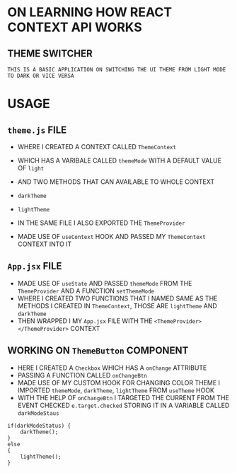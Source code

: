 # ON LEARNING HOW REACT CONTEXT API WORKS

## THEME SWITCHER

```
THIS IS A BASIC APPLICATION ON SWITCHING THE UI THEME FROM LIGHT MODE TO DARK OR VICE VERSA
```

# USAGE

## `theme.js` FILE

- WHERE I CREATED A CONTEXT CALLED `ThemeContext`
- WHICH HAS A VARIBALE CALLED `themeMode` WITH A DEFAULT VALUE OF `light`
- AND TWO METHODS THAT CAN AVAILABLE TO WHOLE CONTEXT
- `darkTheme`
- `lightTheme`

- IN THE SAME FILE I ALSO EXPORTED THE `ThemeProvider`

- MADE USE OF `useContext` HOOK AND PASSED MY `ThemeContext` CONTEXT INTO IT

## `App.jsx` FILE

- MADE USE OF `useState` AND PASSED `themeMode` FROM THE `ThemeProvider` AND A FUNCTION `setThemeMode`
- WHERE I CREATED TWO FUNCTIONS THAT I NAMED SAME AS THE METHODS I CREATED IN `ThemeContext`, THOSE ARE `lightTheme` AND `darkTheme`
- THEN WRAPPED I MY `App.jsx` FILE WITH THE `<ThemeProvider></ThemeProvider>` CONTEXT

## WORKING ON `ThemeButton` COMPONENT

- HERE I CREATED A `Checkbox` WHICH HAS A `onChange` ATTRIBUTE
- PASSING A FUNCTION CALLED `onChangeBtn`
- MADE USE OF MY CUSTOM HOOK FOR CHANGING COLOR THEME I IMPORTED `themeMode`, `darkTheme`, `lightTheme` FROM `useTheme` HOOK
- WITH THE HELP OF `onChangeBtn` I TARGETED THE CURRENT FROM THE EVENT CHECKED `e.target.checked` STORING IT IN A VARIABLE CALLED `darkModeStaus`

```Code
if(darkModeStatus) {
    darkTheme();
}
else
{
    lightTheme();
}
```
